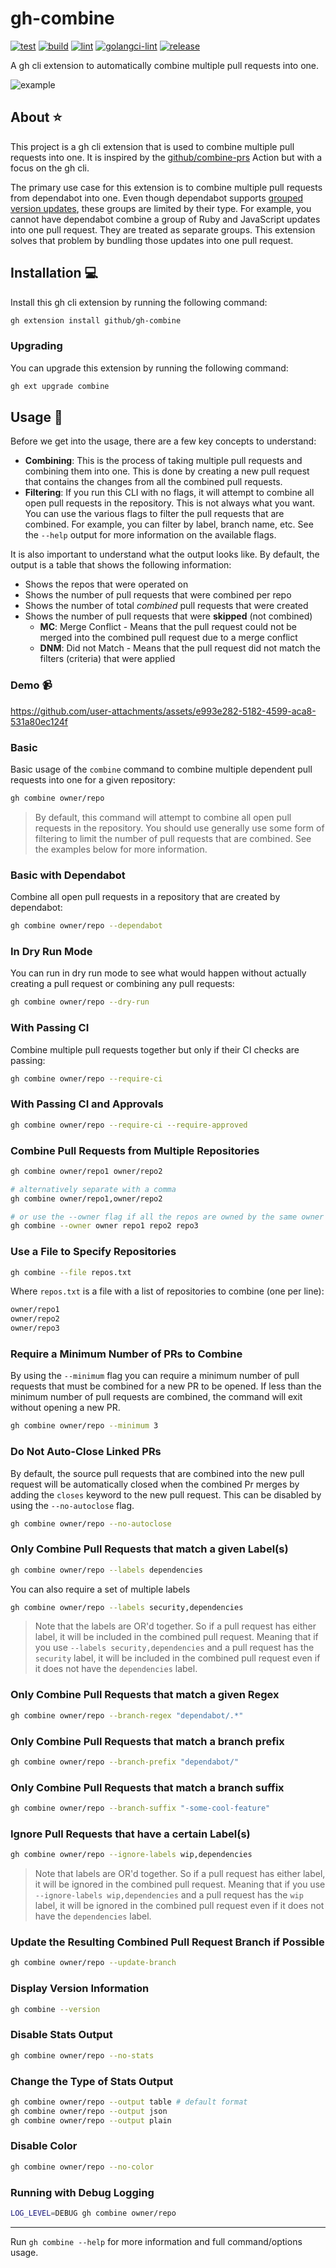# gh-combine

[![test](https://github.com/github/gh-combine/actions/workflows/test.yml/badge.svg)](https://github.com/github/gh-combine/actions/workflows/test.yml)
[![build](https://github.com/github/gh-combine/actions/workflows/build.yml/badge.svg)](https://github.com/github/gh-combine/actions/workflows/build.yml)
[![lint](https://github.com/github/gh-combine/actions/workflows/lint.yml/badge.svg)](https://github.com/github/gh-combine/actions/workflows/lint.yml)
[![golangci-lint](https://github.com/github/gh-combine/actions/workflows/golangci-lint.yml/badge.svg)](https://github.com/github/gh-combine/actions/workflows/golangci-lint.yml)
[![release](https://github.com/github/gh-combine/actions/workflows/release.yml/badge.svg)](https://github.com/github/gh-combine/actions/workflows/release.yml)

A gh cli extension to automatically combine multiple pull requests into one.

![example](./docs/assets/example.png)

## About ⭐

This project is a gh cli extension that is used to combine multiple pull requests into one. It is inspired by the [github/combine-prs](https://github.com/github/combine-prs) Action but with a focus on the gh cli.

The primary use case for this extension is to combine multiple pull requests from dependabot into one. Even though dependabot supports [grouped version updates](https://github.blog/changelog/2023-06-30-grouped-version-updates-for-dependabot-public-beta/), these groups are limited by their type. For example, you cannot have dependabot combine a group of Ruby and JavaScript updates into one pull request. They are treated as separate groups. This extension solves that problem by bundling those updates into one pull request.

## Installation 💻

Install this gh cli extension by running the following command:

```bash
gh extension install github/gh-combine
```

### Upgrading

You can upgrade this extension by running the following command:

```bash
gh ext upgrade combine
```

## Usage 🚀

Before we get into the usage, there are a few key concepts to understand:

- **Combining**: This is the process of taking multiple pull requests and combining them into one. This is done by creating a new pull request that contains the changes from all the combined pull requests.
- **Filtering**: If you run this CLI with no flags, it will attempt to combine all open pull requests in the repository. This is not always what you want. You can use the various flags to filter the pull requests that are combined. For example, you can filter by label, branch name, etc. See the `--help` output for more information on the available flags.

It is also important to understand what the output looks like. By default, the output is a table that shows the following information:

- Shows the repos that were operated on
- Shows the number of pull requests that were combined per repo
- Shows the number of total _combined_ pull requests that were created
- Shows the number of pull requests that were **skipped** (not combined)
  - **MC**: Merge Conflict - Means that the pull request could not be merged into the combined pull request due to a merge conflict
  - **DNM**: Did not Match - Means that the pull request did not match the filters (criteria) that were applied

### Demo 📹

https://github.com/user-attachments/assets/e993e282-5182-4599-aca8-531a80ec124f

### Basic

Basic usage of the `combine` command to combine multiple dependent pull requests into one for a given repository:

```bash
gh combine owner/repo
```

> By default, this command will attempt to combine all open pull requests in the repository. You should use generally use some form of filtering to limit the number of pull requests that are combined. See the examples below for more information.

### Basic with Dependabot

Combine all open pull requests in a repository that are created by dependabot:

```bash
gh combine owner/repo --dependabot
```

### In Dry Run Mode

You can run in dry run mode to see what would happen without actually creating a pull request or combining any pull requests:

```bash
gh combine owner/repo --dry-run
```

### With Passing CI

Combine multiple pull requests together but only if their CI checks are passing:

```bash
gh combine owner/repo --require-ci
```

### With Passing CI and Approvals

```bash
gh combine owner/repo --require-ci --require-approved
```

### Combine Pull Requests from Multiple Repositories

```bash
gh combine owner/repo1 owner/repo2

# alternatively separate with a comma
gh combine owner/repo1,owner/repo2

# or use the --owner flag if all the repos are owned by the same owner
gh combine --owner owner repo1 repo2 repo3
```

### Use a File to Specify Repositories

```bash
gh combine --file repos.txt
```

Where `repos.txt` is a file with a list of repositories to combine (one per line):

```txt
owner/repo1
owner/repo2
owner/repo3
```

### Require a Minimum Number of PRs to Combine

By using the `--minimum` flag you can require a minimum number of pull requests that must be combined for a new PR to be opened. If less than the minimum number of pull requests are combined, the command will exit without opening a new PR.

```bash
gh combine owner/repo --minimum 3
```

### Do Not Auto-Close Linked PRs

By default, the source pull requests that are combined into the new pull request will be automatically closed when the combined Pr merges by adding the `closes` keyword to the new pull request. This can be disabled by using the `--no-autoclose` flag.

```bash
gh combine owner/repo --no-autoclose
```

### Only Combine Pull Requests that match a given Label(s)

```bash
gh combine owner/repo --labels dependencies
```

You can also require a set of multiple labels

```bash
gh combine owner/repo --labels security,dependencies
```

> Note that the labels are OR'd together. So if a pull request has either label, it will be included in the combined pull request. Meaning that if you use `--labels security,dependencies` and a pull request has the `security` label, it will be included in the combined pull request even if it does not have the `dependencies` label.

### Only Combine Pull Requests that match a given Regex

```bash
gh combine owner/repo --branch-regex "dependabot/.*"
```

### Only Combine Pull Requests that match a branch prefix

```bash
gh combine owner/repo --branch-prefix "dependabot/"
```

### Only Combine Pull Requests that match a branch suffix

```bash
gh combine owner/repo --branch-suffix "-some-cool-feature"
```

### Ignore Pull Requests that have a certain Label(s)

```bash
gh combine owner/repo --ignore-labels wip,dependencies
```

> Note that labels are OR'd together. So if a pull request has either label, it will be ignored in the combined pull request. Meaning that if you use `--ignore-labels wip,dependencies` and a pull request has the `wip` label, it will be ignored in the combined pull request even if it does not have the `dependencies` label.

### Update the Resulting Combined Pull Request Branch if Possible

```bash
gh combine owner/repo --update-branch
```

### Display Version Information

```bash
gh combine --version
```

### Disable Stats Output

```bash
gh combine owner/repo --no-stats
```

### Change the Type of Stats Output

```bash
gh combine owner/repo --output table # default format
gh combine owner/repo --output json
gh combine owner/repo --output plain
```

### Disable Color

```bash
gh combine owner/repo --no-color
```

### Running with Debug Logging

```bash
LOG_LEVEL=DEBUG gh combine owner/repo
```

---

Run `gh combine --help` for more information and full command/options usage.
